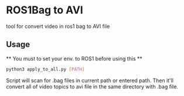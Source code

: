 # ROS1Bag to AVI
tool for convert video in ros1 bag to AVI file

## Usage
** You must to set your env. to ROS1 before using this **

```bash
python3 apply_to_all.py [PATH]
```

Script will scan for .bag files in current path or entered path. Then it'll convert all of video topics to avi file in the same directory with .bag file.
